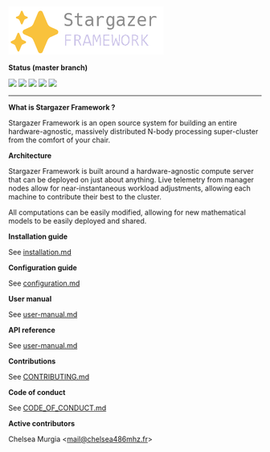 ![](./docs/logo.png)

**Status (master branch)**

![](https://img.shields.io/badge/maintained-yes-green) ![](https://img.shields.io/badge/license-MIT-blue) ![](https://img.shields.io/github/actions/workflow/status/Chelsea486MHz/stargazer/auth.yml?label=build%20(auth)) ![](https://img.shields.io/github/actions/workflow/status/Chelsea486MHz/stargazer/manager.yml?label=build%20(manager)) ![](https://img.shields.io/github/actions/workflow/status/Chelsea486MHz/stargazer/compute.yml?label=build%20(compute))

---

**What is Stargazer Framework ?**

Stargazer Framework is an open source system for building an entire hardware-agnostic, massively distributed N-body processing super-cluster from the comfort of your chair.

**Architecture**

Stargazer Framework is built around a hardware-agnostic compute server that can be deployed on just about anything. Live telemetry from manager nodes allow for near-instantaneous workload adjustments, allowing each machine to contribute their best to the cluster.

All computations can be easily modified, allowing for new mathematical models to be easily deployed and shared.

**Installation guide**

See [installation.md](./docs/installation.md)

**Configuration guide**

See [configuration.md](./docs/configuration.md)

**User manual**

See [user-manual.md](./docs/user-manual.md)

**API reference**

See [user-manual.md](./docs/api-reference.md)

**Contributions**

See [CONTRIBUTING.md](./contributing.md)

**Code of conduct**

See [CODE_OF_CONDUCT.md](./CODE_OF_CONDUCT.md)

**Active contributors**

Chelsea Murgia <[mail@chelsea486mhz.fr](mailto:mail@chelsea486mhz.fr)>